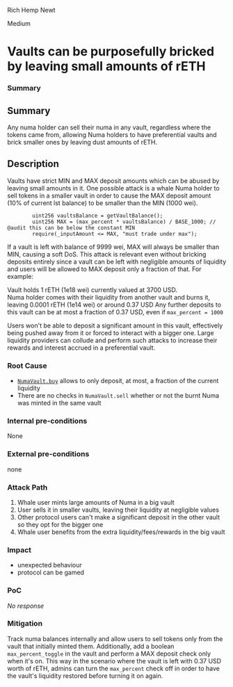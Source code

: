 Rich Hemp Newt

Medium

# Vaults can be purposefully bricked by leaving small amounts of rETH

### Summary

## Summary
Any numa holder can sell their numa in any vault, regardless where the tokens came from, allowing Numa holders to have preferential vaults and brick smaller ones by leaving dust amounts of rETH.
## Description
Vaults have strict MIN and MAX deposit amounts which can be abused by leaving small amounts in it. One possible attack is a whale Numa holder to sell tokens in a smaller vault in order to cause the MAX deposit amount (10% of current lst balance) to be smaller than the MIN (1000 wei).
```solidity
        uint256 vaultsBalance = getVaultBalance();
        uint256 MAX = (max_percent * vaultsBalance) / BASE_1000; // @audit this can be below the constant MIN
        require(_inputAmount <= MAX, "must trade under max");
```
If a vault is left with balance of 9999 wei, MAX will always be smaller than MIN, causing a soft DoS. This attack is relevant even without bricking deposits entirely since a vault can be left with negligible amounts of liquidity and users will be allowed to MAX deposit only a fraction of that. For example:  

Vault holds 1 rETH (1e18 wei) currently valued at 3700 USD.  
Numa holder comes with their liquidity from another vault and burns it, leaving 0.0001 rETH (1e14 wei) or around 0.37 USD
Any further deposits to this vault can be at most a fraction of 0.37 USD, even if `max_percent = 1000`

Users won't be able to deposit a significant amount in this vault, effectively being pushed away from it or forced to interact with a bigger one. Large liquidity providers can collude and perform such attacks to increase their rewards and interest accrued in a preferential vault.

### Root Cause

- [`NumaVault.buy`](https://github.com/sherlock-audit/2024-12-numa-audit/blob/ae1d7781efb4cb2c3a40c642887ddadeecabb97d/Numa/contracts/NumaProtocol/NumaVault.sol#L441) allows to only deposit, at most, a fraction of the current liquidity
- There are no checks in `NumaVault.sell` whether or not the burnt Numa was minted in the same vault

### Internal pre-conditions

None

### External pre-conditions

none

### Attack Path

1. Whale user mints large amounts of Numa in a big vault
2. User sells it in smaller vaults, leaving their liquidity at negligible values
3. Other protocol users can't make a significant deposit in the other vault so they opt for the bigger one
4. Whale user benefits from the extra liquidity/fees/rewards in the big vault

### Impact

- unexpected behaviour
- protocol can be gamed

### PoC

_No response_

### Mitigation

Track numa balances internally and allow users to sell tokens only from the vault that initially minted them. Additionally, add a boolean `max_percent_toggle` in the vault and perform a MAX deposit check only when it's on. This way in the scenario where the vault is left with 0.37 USD worth of rETH, admins can turn the `max_percent` check off in order to have the vault's liquidity restored before turning it on again.